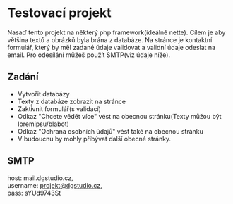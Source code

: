 # Testovací projekt
Nasaď tento projekt na některý php framework(ideálně nette). Cílem je aby většina textů a obrázků byla brána z databáze. Na stránce je kontaktní formulář, který by měl zadané údaje validovat a validní údaje odeslat na email. Pro odesílání můžeš použít SMTP(viz údaje níže).

## Zadání
* Vytvořit databázy
* Texty z databáze zobrazit na stránce
* Zaktivnit formulář(s validací)
* Odkaz "Chcete vědět více" vést na obecnou stránku(Texty můžou být loremipsu/blabot)
* Odkaz "Ochrana osobních údajů" vést také na obecnou stránku
* V budoucnu by mohly přibývat další obecné stránky. 

## SMTP
host: mail.dgstudio.cz,  
username: projekt@dgstudio.cz,   
pass: sYUd9743St  
